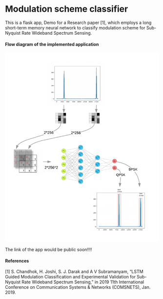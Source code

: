# Modulation scheme classifier

This is a flask app, Demo for a Research paper [1], which employs a long
short-term memory neural network to classify modulation scheme for
Sub-Nyquist Rate Wideband Spectrum Sensing.

#### Flow diagram of the implemented application

![](static/images/app-flow.png)

The link of the app would be public soon!!!!

#### References

[1] S. Chandhok, H. Joshi, S. J. Darak and A V Subramanyam, “LSTM Guided Modulation Classification and Experimental Validation
for Sub-Nyquist Rate Wideband Spectrum Sensing,” in 2019 11th International Conference on Communication Systems & Networks (COMSNETS), Jan. 2019.
